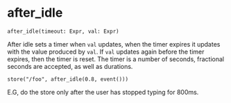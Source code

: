 # after_idle
```
after_idle(timeout: Expr, val: Expr)
```

After idle sets a timer when `val` updates, when the timer expires it
updates with the value produced by `val`. If `val` updates again
before the timer expires, then the timer is reset. The timer is a
number of seconds, fractional seconds are accepted, as well as
durations.

```
store("/foo", after_idle(0.8, event()))
```

E.G, do the store only after the user has stopped typing for 800ms.

